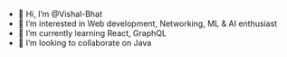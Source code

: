 - 👋 Hi, I’m @Vishal-Bhat
- 👀 I’m interested in Web development, Networking, ML & AI enthusiast
- 🌱 I’m currently learning React, GraphQL
- 💞️ I’m looking to collaborate on Java


<!---
Vishal-Bhat/Vishal-Bhat is a ✨ special ✨ repository because its `README.md` (this file) appears on your GitHub profile.
You can click the Preview link to take a look at your changes.
--->
